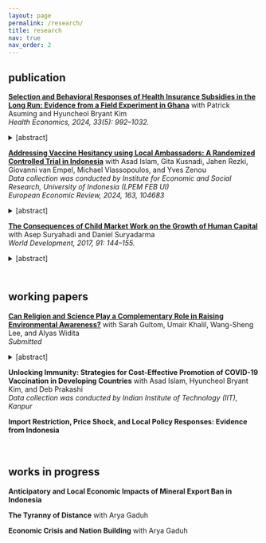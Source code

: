 ```yaml
---
layout: page
permalink: /research/
title: research
nav: true
nav_order: 2
---
```


<style>
details {
  margin: 10px 0;
}
summary {
  color: var(--global-theme-color);
  cursor: pointer;
}
summary:hover {
  text-decoration: underline;
}
</style>

## publication

**[Selection and Behavioral Responses of Health Insurance Subsidies in the Long Run: Evidence from a Field Experiment in Ghana](/docs/AKS_Ghana_Published_Version_HE.pdf)** with Patrick Asuming and Hyuncheol Bryant Kim <br>
*Health Economics, 2024, 33(5): 992–1032.* 
<details>
<summary>[abstract]</summary>
We study the effects of a health insurance subsidy in Ghana, where mandates are not enforceable. We randomly provide different levels of subsidy (1/3, 2/3, and full) and evaluate the impact at seven months and three years after the intervention. We find that a one-time subsidy increased insurance enrollment for all groups in both the short and long runs, but health care utilization in the long run increased only for the partial subsidy group. We find supportive evidence that ex-post behavioral responses rather than ex-ante selective enrollment explain the long-run health care utilization results.
</details>

**[Addressing Vaccine Hesitancy using Local Ambassadors: A Randomized Controlled Trial in Indonesia](/docs/Vaccine_EER.pdf)** with Asad Islam, Gita Kusnadi, Jahen Rezki, Giovanni van Empel, Michael Vlassopoulos, and Yves Zenou <br>
*Data collection was conducted by Institute for Economic and Social Research, University of Indonesia (LPEM FEB UI)* <br>
*European Economic Review, 2024, 163, 104683* 
<details>
<summary>[abstract]</summary>
In settings where resistance and rampant misinformation against vaccines exist, the prospect of containing infectious diseases remains a challenge. Can delivery of information regarding the benefits of vaccination through personal home visits by local ambassadors increase vaccine uptake? We conduct a door-to-door randomized information campaign targeted towards COVID-19 unvaccinated individuals in rural Indonesia. We recruited ambassadors from local villages tasked to deliver information about COVID-19 vaccines and promote vaccination through one-on-one meetings, using an interpersonal behavioral change communication approach. To investigate which type of ambassador—health cadres, influential individuals, and laypersons—is the most effective, we randomly vary the type of ambassador that delivers the information at the village level. We find that the overall vaccination take-up is quite moderate and that there are no differences in vaccination outcomes across the treatment groups. These results highlight the challenge of boosting vaccine uptake in late stages of a pandemic.

</details>


**[The Consequences of Child Market Work on the Growth of Human Capital](https://www.sciencedirect.com/science/article/pii/S0305750X15308731?via%3Dihub)** with Asep Suryahadi and Daniel Suryadarma <br>
*World Development, 2017, 91: 144–155.* 
<details>
<summary>[abstract]</summary>
The paper measures the effect of child market work on the long-term growth of human capital, focusing on the output of the human capital production: mathematics skills, cognitive skills, pulmonary function, and educational attainment. Our full sample is drawn from a rich longitudinal dataset Indonesia Family Life Survey (IFLS). We address endogeneity of child market work using provincial legislated minimum wage as the instrument. Our instrumental variable estimation shows that child labor negatively affects mathematics skills and pulmonary function, but not cognitive skills and educational attainment. We find heterogeneities in type of work. Those who work outside of family business have lower educational attainment than those working for family business.
</details>
<br>

## working papers

**[Can Religion and Science Play a Complementary Role in Raising Environmental Awareness?](/docs/jakarta_draft.pdf)** with Sarah Gultom, Umair Khalil, Wang-Sheng Lee, and Alyas Widita <br>
*Submitted*
<details>
<summary>[abstract]</summary>
This paper examines whether religion and science, which are often seen as opposing perspectives, can act as complementary forces in influencing environmental beliefs and attitudes. We explore this question through an online experiment in Jakarta---the world’s fastest-sinking city---where we randomize exposure to video messages containing different narrative framing (religious vs. scientific) and presenter identity (Imam vs. scientist portrayed by the same actor). Several patterns emerge. First, compared to a placebo, all treatment messages increase respondents' beliefs about land subsidence, willingness to adopt mitigation behaviors, and confidence in their ability to address the problem. Second, the scientist portrayal, which is perceived as more persuasive and trustworthy, generates stronger effects when combined with a religious narrative, highlighting the complementary role between scientific credibility and religious values. Third, effects on beliefs are larger among those with low prior knowledge and high institutional trust, but heterogeneous effects on mitigation behaviors are limited. These findings suggest that perceived scientific credibility combined with religious narratives can effectively shape public understanding and influence action on environmental challenges.
</details>

**Unlocking Immunity: Strategies for Cost-Effective Promotion of COVID-19 Vaccination in Developing Countries** with Asad Islam, Hyuncheol Bryant Kim, and Deb Prakashi <br>
*Data collection was conducted by Indian Institute of Technology (IIT), Kanpur* <br>
<!--
*Revised and resubmitted, Journal of Health Economics* 
-->

**Import Restriction, Price Shock, and Local Policy Responses: Evidence from Indonesia**  
<br>
<br>

## works in progress

**Anticipatory and Local Economic Impacts of Mineral Export Ban in Indonesia** <br>

**The Tyranny of Distance** with Arya Gaduh <br>

**Economic Crisis and Nation Building** with Arya Gaduh
